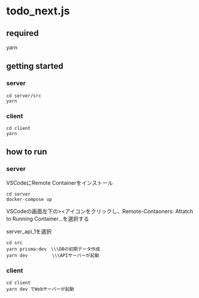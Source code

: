 # todo_next.js
## required
yarn
## getting started
### server

```
cd server/src
yarn
```

### client

```
cd client
yarn
```

## how to run
### server
VSCodeにRemote Containerをインストール
```
cd server 
docker-compose up
```
VSCodeの画面左下の><アイコンをクリックし、Remote-Contaoners: Attatch to Running Container...を選択する

server_api_1を選択
```
cd src
yarn prisma:dev　\\\DBの初期データ作成
yarn dev         \\\APIサーバーが起動
```
### client
```
cd client
yarn dev でWebサーバーが起動
```
